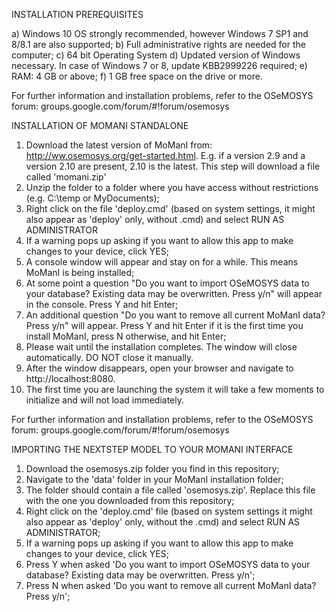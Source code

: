 INSTALLATION PREREQUISITES

a) Windows 10 OS strongly recommended, however Windows 7 SP1 and 8/8.1 are also supported;
b) Full administrative rights are needed for the computer;
c) 64 bit Operating System
d) Updated version of Windows necessary. In case of Windows 7 or 8, update KBB2999226 required;
e) RAM: 4 GB or above;
f) 1 GB free space on the drive or more.

For further information and installation problems, refer to the OSeMOSYS forum: groups.google.com/forum/#!forum/osemosys

INSTALLATION OF MOMANI STANDALONE

1. Download the latest version of MoManI from: http://ww.osemosys.org/get-started.html. E.g. if a version 2.9 and a version 2.10 are present, 2.10 is the latest. This step will download a file called 'momani.zip'
2. Unzip the folder to a folder where you have access without restrictions (e.g. C:\temp or MyDocuments);
3. Right click on the file 'deploy.cmd' (based on system settings, it might also appear as 'deploy' only, without .cmd) and select RUN AS ADMINISTRATOR
4. If a warning pops up asking if you want to allow this app to make changes to your device, click YES;
5. A console window will appear and stay on for a while. This means MoManI is being installed;
6. At some point a question "Do you want to import OSeMOSYS data to your database? Existing data may be overwritten. Press y/n" will appear in the console. Press Y and hit Enter;
7. An additional question "Do you want to remove all current MoManI data? Press y/n" will appear. Press Y and hit Enter if it is the first time you install MoManI, press N otherwise, and hit Enter;
8. Please wait until the installation completes. The window will close automatically. DO NOT close it manually.
9. After the window disappears, open your browser and navigate to http://localhost:8080.
10. The first time you are launching the system it will take a few moments to initialize and will not load immediately.

For further information and installation problems, refer to the OSeMOSYS forum: groups.google.com/forum/#!forum/osemosys 

IMPORTING THE NEXTSTEP MODEL TO YOUR MOMANI INTERFACE

1. Download the osemosys.zip folder you find in this repository;
1. Navigate to the 'data' folder in your MoManI installation folder;
2. The folder should contain a file called 'osemosys.zip'. Replace this file with the one you downloaded from this repository;
3. Right click on the 'deploy.cmd' file (based on system settings it might also appear as 'deploy' only, without the .cmd) and select RUN AS ADMINISTRATOR;
4. If a warning pops up asking if you want to allow this app to make changes to your device, click YES;
5. Press Y when asked 'Do you want to import OSeMOSYS data to your database? Existing data may be overwritten. Press y/n';
6. Press N when asked 'Do you want to remove all current MoManI data? Press y/n';

